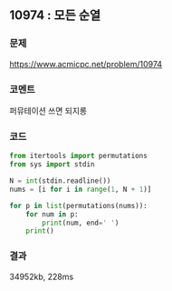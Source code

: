 ## 10974 : 모든 순열
### 문제
https://www.acmicpc.net/problem/10974
### 코멘트
퍼뮤테이션 쓰면 되지롱
### 코드
```python
from itertools import permutations
from sys import stdin

N = int(stdin.readline())
nums = [i for i in range(1, N + 1)]

for p in list(permutations(nums)):
    for num in p:
        print(num, end=' ')
    print()
```
### 결과
34952kb, 228ms
